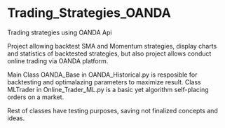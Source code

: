 # Trading_Strategies_OANDA
Trading strategies using OANDA Api

Project allowing backtest SMA and Momentum strategies, display charts and statistics of backtested strategies, but also project allows conduct online trading via OANDA platform.

Main Class OANDA_Base in OANDA_Historical.py is resposible for backtesting and optimalazing parameters to maximize result.
Class MLTrader in Online_Trader_ML.py is a basic yet algorithm self-placing orders on a market.

Rest of classes have testing purposes, saving not finalized concepts and ideas.
